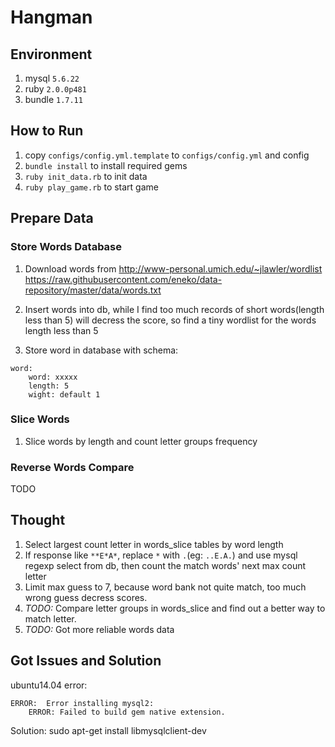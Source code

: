 # Hangman

## Environment

 1. mysql `5.6.22`
 2. ruby `2.0.0p481`
 3. bundle `1.7.11`

## How to Run

 1. copy `configs/config.yml.template` to `configs/config.yml` and config
 2. `bundle install` to install required gems
 3. `ruby init_data.rb` to init data
 4. `ruby play_game.rb` to start game

## Prepare Data

### Store Words Database

 1. Download words from
    http://www-personal.umich.edu/~jlawler/wordlist
    https://raw.githubusercontent.com/eneko/data-repository/master/data/words.txt

 2. Insert words into db, while I find too much records of short words(length less than 5) will decress the score, so find a tiny wordlist for the words length less than 5

 3. Store word in database with schema:

```
word:
    word: xxxxx
    length: 5
    wight: default 1
```

### Slice Words

 1. Slice words by length and count letter groups frequency

### Reverse Words Compare

TODO

## Thought

 1. Select largest count letter in words_slice tables by word length
 2. If response like `**E*A*`, replace `*` with `.`(eg: `..E.A.`) and use mysql regexp select from db, then count the match words' next max count letter
 3. Limit max guess to 7, because word bank not quite match, too much wrong guess decress scores.
 4. *TODO:* Compare letter groups in words_slice and find out a better way to match letter.
 5. *TODO:* Got more reliable words data
 

## Got Issues and Solution

ubuntu14.04
error:
```
ERROR:  Error installing mysql2:
    ERROR: Failed to build gem native extension.
```
Solution:
sudo apt-get install libmysqlclient-dev
